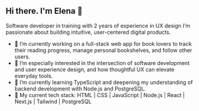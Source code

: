 ## Hi there. I'm Elena 👋 
Software developer in training with 2 years of experience in UX design
I’m passionate about building intuitive, user-centered digital products.

- 🔭 I’m currently working on a full-stack web app for book lovers to track their reading progress, manage personal bookshelves, and follow other users.
- 📝 I’m especially interested in the intersection of software development and user experience design, and how thoughtful UX can elevate everyday tools.
- 🌱 I’m currently learning TypeScript and deepening my understanding of backend development with Node.js and PostgreSQL.
- 💾 My current tech stack: HTML | CSS | JavaScript | Node.js | React | Next.js | Tailwind | PostgreSQL

